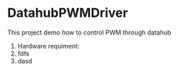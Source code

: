 # DatahubPWMDriver
This project demo how to control PWM through datahub

1. Hardware requiment:
  1. fdfs
  2. dasd
